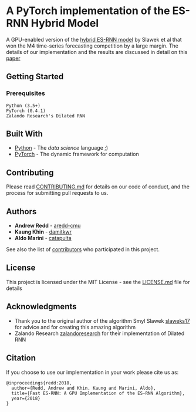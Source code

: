 # A PyTorch implementation of the ES-RNN Hybrid Model

A GPU-enabled version of the [hybrid ES-RNN model](https://eng.uber.com/m4-forecasting-competition/) by Slawek et al that won the M4 time-series forecasting competition by a large margin. The details of our implementation and the results are discussed in detail on this [paper](https://www.dropbox.com/s/ivqoq7rl3jyxpmi/Redd-Khin-Marini-ESRNN.pdf?dl=0)

## Getting Started

### Prerequisites


```
Python (3.5+)
PyTorch (0.4.1)
Zalando Research's Dilated RNN
```

## Built With

* [Python](https://www.python.org) - The *data science* language ;)
* [PyTorch](https://www.pytorch.org/) - The dynamic framework for computation


## Contributing

Please read [CONTRIBUTING.md](https://gist.github.com/PurpleBooth/b24679402957c63ec426) for details on our code of conduct, and the process for submitting pull requests to us.

## Authors

* **Andrew Redd** - [aredd-cmu](https://github.com/aredd-cmu)
* **Kaung Khin** - [damitkwr](https://github.com/damitkwr)
* **Aldo Marini** - [catapulta](https://github.com/catapulta)

See also the list of [contributors](https://github.com/your/project/contributors) who participated in this project.

## License

This project is licensed under the MIT License - see the [LICENSE.md](LICENSE.md) file for details

## Acknowledgments

* Thank you to the original author of the algorithm Smyl Slawek [slaweks17](https://github.com/slaweks17) for advice and for creating this amazing algorithm
* Zalando Research [zalandoresearch](https://www.github.com/zalandoresearch) for their implementation of Dilated RNN

## Citation

If you choose to use our implementation in your work please cite us as:

```
@inproceedings{redd:2018,
  author={Redd, Andrew and Khin, Kaung and Marini, Aldo},
  title={Fast ES-RNN: A GPU Implementation of the ES-RNN Algorithm},
  year={2018}
}
```


#
